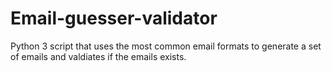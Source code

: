 # Email-guesser-validator
Python 3 script that uses the most common email formats to generate a set of emails and valdiates if the emails exists.
